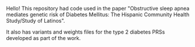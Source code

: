 Hello!
This repository had code used in the paper "Obstructive sleep apnea mediates genetic risk of Diabetes Mellitus: The Hispanic Community Health Study/Study of Latinos". 

It also has variants and weights files for the type 2 diabetes PRSs developed as part of the work. 